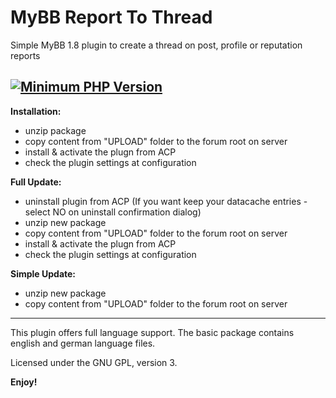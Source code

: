 # MyBB Report To Thread
Simple MyBB 1.8 plugin to create a thread on post, profile or reputation reports

[![Minimum PHP Version](https://img.shields.io/badge/php-%3E%3D%207.2-8892BF.svg)](https://php.net/)
--------------------------------

**Installation:**
* unzip package
* copy content from "UPLOAD" folder to the forum root on server
* install & activate the plugn from ACP
* check the plugin settings at configuration

**Full Update:**
* uninstall plugin from ACP (If you want keep your datacache entries - select NO on uninstall confirmation dialog)
* unzip new package
* copy content from "UPLOAD" folder to the forum root on server
* install & activate the plugn from ACP
* check the plugin settings at configuration

**Simple Update:**
* unzip new package
* copy content from "UPLOAD" folder to the forum root on server

------------------------------------

This plugin offers full language support.
The basic package contains english and german language files.


Licensed under the GNU GPL, version 3.

**Enjoy!**
